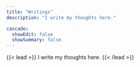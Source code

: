 ```yaml
---
title: "Writings"
description: "I write my thoughts here."

cascade:
  showEdit: false
  showSummary: false
---
```

{{< lead >}}
I write my thoughts here.
{{< /lead >}}

